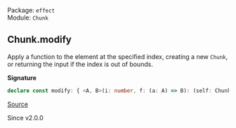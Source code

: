 Package: `effect`<br />
Module: `Chunk`<br />

## Chunk.modify

Apply a function to the element at the specified index, creating a new `Chunk`,
or returning the input if the index is out of bounds.

**Signature**

```ts
declare const modify: { <A, B>(i: number, f: (a: A) => B): (self: Chunk<A>) => Chunk<A | B>; <A, B>(self: Chunk<A>, i: number, f: (a: A) => B): Chunk<A | B>; }
```

[Source](https://github.com/Effect-TS/effect/tree/main/packages/effect/src/Chunk.ts#L1262)

Since v2.0.0